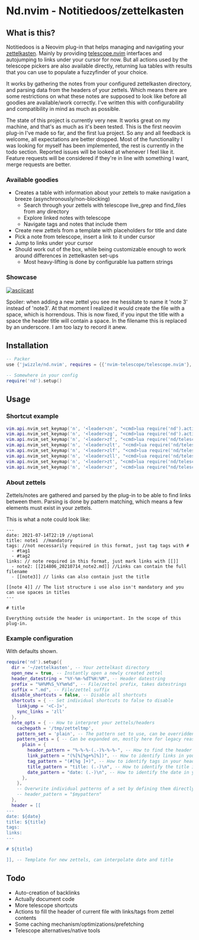 # Nd.nvim - Notitiedoos/zettelkasten

## What is this?

Notitiedoos is a Neovim plug-in that helps managing and navigating your [zettelkasten](https://zettelkasten.de/posts/overview/).
Mainly by providing [telescope.nvim](https://github.com/nvim-telescope/telescope.nvim) interfaces and autojumping to links under your cursor for now. But all actions used by the telescope pickers are also available directly, returning lua tables with results that you can use to populate a fuzzyfinder of your choice.

It works by gathering the notes from your configured zettelkasten directory, and parsing data from the headers of your zettels. Which means there are some restrictions on what these notes are supposed to look like before all goodies are available/work correctly. I've written this with configurability and compatibility in mind as much as possible.

The state of this project is currently very new. It works great on my machine, and that's as much as it's been tested. This is the first neovim plug-in I've made so far, and the first lua project. So any and all feedback is welcome, all expectations are better dropped.
Most of the functionality I was looking for myself has been implemented, the rest is currently in the todo section. Reported issues will be looked at whenever I feel like it. Feature requests will be considered if they're in line with something I want, merge requests are better.

### Available goodies

* Creates a table with information about your zettels to make navigation a breeze (asynchronously/non-blocking)
  * Search through your zettels with telescope live_grep and find_files from any directory
  * Explore linked notes with telescope
  * Navigate tags and notes that include them
* Create new zettels from a template with placeholders for title and date
* Pick a note from telescope, insert a link to it under cursor
* Jump to links under your cursor
* Should work out of the box, while being customizable enough to work around differences in zettelkasten set-ups
  * Most heavy-lifting is done by configurable lua pattern strings

### Showcase

[![asciicast](https://asciinema.org/a/Pdwr4B2nHDyOA6ovi5SxvnICf.svg)](https://asciinema.org/a/Pdwr4B2nHDyOA6ovi5SxvnICf)

Spoiler: when adding a new zettel you see me hessitate to name it 'note 3' instead of 'note3'. At that moment I realized it would create the file with a space, which is horrendous. This is now fixed, if you input the title with a space the header title will contain a space. In the filename this is replaced by an underscore.
I am too lazy to record it anew.

## Installation

```lua
-- Packer
use {'jwizzle/nd.nvim', requires = {{'nvim-telescope/telescope.nvim'}, {'nvim-lua/popup.nvim'}, {'nvim-lua/plenary.nvim'}}}

-- Somewhere in your config
require('nd').setup()
```

## Usage

### Shortcut example

```lua
vim.api.nvim_set_keymap('n', '<leader>zn', "<cmd>lua require('nd').actions.new()<CR>", {})
vim.api.nvim_set_keymap('n', '<leader>zg', "<cmd>lua require('nd').actions.gather()<CR>", {})
vim.api.nvim_set_keymap('n', '<leader>zf', "<cmd>lua require('nd/telescope').find_notes()<CR>", {})
vim.api.nvim_set_keymap('n', '<leader>zlt', "<cmd>lua require('nd/telescope').find_links_to()<CR>", {})
vim.api.nvim_set_keymap('n', '<leader>zlf', "<cmd>lua require('nd/telescope').find_links_from()<CR>", {})
vim.api.nvim_set_keymap('n', '<leader>zll', "<cmd>lua require('nd/telescope').insert_link()<CR>", {})
vim.api.nvim_set_keymap('n', '<leader>zt', "<cmd>lua require('nd/telescope').find_tags()<CR>", {})
vim.api.nvim_set_keymap('n', '<leader>zr', '<cmd>lua require("nd/telescope").live_grep()<CR>', {})
```

### About zettels

Zettels/notes are gathered and parsed by the plug-in to be able to find links between them.
Parsing is done by pattern matching, which means a few elements must exist in your zettels.

This is what a note could look like:
```
---
date: 2021-07-14T22:19 //optional
title: note1  //mandatory
tags: //not necessarily required in this format, just tag tags with #
  - #tag1
  - #tag2
links: // note required in this format, just mark links with [[]]
  - note2: [[214806_20210714_note2.md]] //Links can contain the full filename
  - [[note3]] // links can also contain just the title

[[note 4]] // The list structure i use also isn't mandatory and you can use spaces in titles
---

# title

Everything outside the header is unimportant. In the scope of this plug-in.
```

### Example configuration

With defaults shown.

```lua
require('nd').setup({
  dir = '~/zettelkasten', -- Your zettelkast directory
  open_new = true, -- Instantly open a newly created zettel
  header_datestring = "%Y-%m-%dT%H:%M", -- Header datestring
  prefix = "%H%M%S_%Y%m%d", -- File/zettel prefix, takes datestrings
  suffix = ".md", -- File/zettel suffix
  disable_shortcuts = false, -- Disable all shortcuts
  shortcuts = { -- Set individual shortcuts to false to disable
    linkjump = '<C-]>',
    sync_links = 'zll'
  },
  note_opts = { -- How to interpret your zettels/headers
    cachepath = '/tmp/zetteltmp',
    pattern_set = 'plain', -- The pattern set to use, can be overridden individually
    pattern_sets = { -- Can be expanded on, mostly here for legacy reasons
      plain = {
        header_pattern = "%-%-%-(.-)%-%-%-", -- How to find the header in your zettel
        link_pattern = "(%[%[%g+%]%])", -- How to identify links in your header
        tag_pattern = "(#[%g ]+)", -- How to identify tags in your header
        title_pattern = "title: (.-)\n", -- How to identify the title in your header
        date_pattern = "date: (.-)\n", -- How to identify the date in your header
      },
    },
    -- Overwrite individual patterns of a set by defining them directly in note_opts
    -- header_pattern = "$mypattern"
  },
  header = [[
---
date: ${date}
title: ${title}
tags:
links:
---

# ${title}

]], -- Template for new zettels, can interpolate date and title
```

## Todo

* Auto-creation of backlinks
* Actually document code
* More telescope shortcuts
* Actions to fill the header of current file with links/tags from zettel contents
* Some caching mechanism/optimizations/prefetching
* Telescope alternatives/native tools

